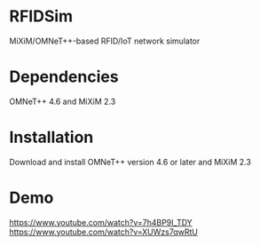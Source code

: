 # RFIDSim
MiXiM/OMNeT++-based RFID/IoT network simulator

# Dependencies
 OMNeT++ 4.6 and MiXiM 2.3
 
# Installation
 Download and install OMNeT++ version 4.6 or later and MiXiM 2.3

# Demo
 https://www.youtube.com/watch?v=7h4BP9I_TDY
 https://www.youtube.com/watch?v=XUWzs7qwRtU
 
